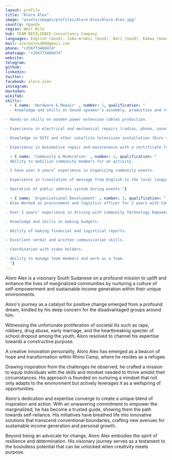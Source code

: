 ```yaml
---
layout: profile
title: "Aloro Alex"
image: "assets/images/profiles/Aloro-Alex/Aloro-Alex.jpg"
country: Uganda
region: West Nile
hub: TEAM RESILIENCE Consultancy Company
languages: English (Good), Juba-Arabic (Good), Bari (Good), Kakwa (Good), Swahili (Good)
mail: aloroalex400@gmail.com
phone: "+256773460474"
whatsapp: "+256773460474"
website: 
telegram: 
github: 
linkedin: 
twitter: 
facebook: aloro.alex
instagram: 
mastodon: 
wikifab: 
skills:
  - { name: 'Hardware & Repair' , number: 1, qualification: "
  - knowledge and skills on Sound speaker’s assembly, production and repairs.

- Hands-on skills on wooden power extension cables production.

- Experience in electrical and mechanical repairs (radios, phone, sound systems, generators, motorbikes, solar lanterns and solar systems).

- Knowledge in DSTV and other satellite television installation (Euro star, Star Times).

- Experience in Automotive repair and maintenance with a certificate from Madi and West Nile Economical Vocational Center."}

  - { name: 'Community & Moderation' , number: 2, qualification: "
- Ability to mobilize community members for an activity.

- I have over 4 years’ experience in organizing community events.

- Experience in translation of message from English to the local languages such as Bari, Kakwa, Arabic and Lubgarati.

- Operation of public address system during events."}

  - { name: 'Organisational Development' , number: 3, qualification: "
- Alex Worked as procurement and logistics officer for 2 years with Community Technology Empowerment Network(CTEN-Uganda) with recommendation from Sudan Christian University.

- Over 2 years’ experience in driving with Community Technology Empowerment Network(CTEN-Uganda).

- Knowledge and skills in making budgets.

- Ability of making financial and logistical reports.

- Excellent verbal and written communication skills.

- Coordination with stake holders.

- Ability to manage team members and work as a Team.
  "}
---
```

Aloro Alex is a visionary South Sudanese on a profound mission to uplift and enhance the lives of marginalized communities by nurturing a culture of self-empowerment and sustainable income generation within their unique environments.

Aloro's journey as a catalyst for positive change emerged from a profound dream, kindled by his deep concern for the disadvantaged groups around him. 

Witnessing the unfortunate proliferation of societal ills such as rape, robbery, drug abuse, early marriage, and the heartbreaking specter of school dropout among the youth, Aloro resolved to channel his expertise towards a constructive purpose.

A creative innovation personality, Aloro Alex has emerged as a beacon of hope and transformation within Rhino Camp, where he resides as a refugee. 

Drawing inspiration from the challenges he observed, he crafted a mission to equip individuals with the skills and mindset needed to thrive amidst their circumstances. His approach is founded on nurturing a mindset that not only adapts to the environment but actively leverages it as a wellspring of opportunities.

Aloro's dedication and expertise converge to create a unique blend of inspiration and action. With an unwavering commitment to empower the marginalized, he has become a trusted guide, showing them the path towards self-reliance. His initiatives have breathed life into innovative solutions that transcend conventional boundaries, crafting new avenues for sustainable income generation and personal growth.

Beyond being an advocate for change, Aloro Alex embodies the spirit of resilience and determination. His visionary journey serves as a testament to the boundless potential that can be unlocked when creativity meets purpose.
